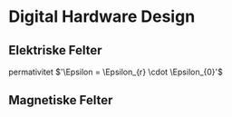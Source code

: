 # Digital Hardware Design

## Elektriske Felter
permativitet
$'\Epsilon = \Epsilon_{r} \cdot \Epsilon_{0}'$

## Magnetiske Felter
